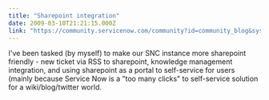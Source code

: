 ```yaml
---
title: "Sharepoint integration"
date: 2009-03-10T21:21:15.000Z
link: "https://community.servicenow.com/community?id=community_blog&sys_id=5faca625dbd0dbc01dcaf3231f9619e5"
---
```

<p>I've been tasked (by myself) to make our SNC instance more sharepoint friendly - new ticket via RSS to sharepoint, knowledge management integration, and using sharepoint as a portal to self-service for users (mainly because Service Now is a "too many clicks" to self-service solution for a wiki/blog/twitter world.</p>
